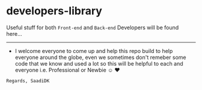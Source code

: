 # developers-library
Useful stuff for both `Front-end` and `Back-end` Developers will be found here...
***

* I welcome everyone to come up and help this repo build to help everyone around the globe, even we sometimes don't remeber some code that we know and used a lot so this will be helpful to each and everyone i.e. Professional or Newbie ☺ ♥ 

 `Regards, SaadiDK`

